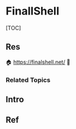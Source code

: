 # FinallShell

[TOC]



## Res
🏠 https://finalshell.net/
🚧 


### Related Topics



## Intro



## Ref
